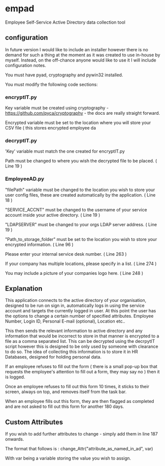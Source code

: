 # empad
Employee Self-Service Active Directory data collection tool


## configuration
In future version I would like to include an installer however there is no demand for such a thing at the moment as it was created to use in-house by myself. Instead, on the off-chance anyone would like to use it I will include configuration notes.

You must have pyad, cryptography and pywin32 installed.

You must modify the following code sections:

### encryptIT.py
Key variable must be created using cryptography - https://github.com/pyca/cryptography - the docs are really straight forward.

Encrypted variable must be set to the location where you will store your CSV file ( this stores encrypted employee da
### decryptIT.py
  'Key' variable must match the one created for encryptIT.py
  
  
  Path must be changed to where you wish the decrypted file to be placed. ( Line 19 )

### EmployeeAD.py  
  "filePath" variable must be changed to the location you wish to store your user config files, these are created automatically by the application. ( Line 18 )
  
  "SERVICE_ACCNT" must be changed to the username of your service account inside your active directory. ( Line 19 )
  
  "LDAPSERVER" must be changed to your orgs LDAP server address. ( Line 19 )
  
  "Path_to_storage_folder" must be set to the location you wish to store your encrypted information. ( Line 96 )
  
  Please enter your internal service desk number. ( Line 263 )
  
  If your company has multiple locations, please specify in a list. ( Line 274 )
  
  You may include a picture of your companies logo here. ( Line 248 )
  
 ## Explanation
 This application connects to the active directory of your organisation, designed to be run on sign in, automatically logs in using the service account and targets the currently logged in user. At this point the user has the options to change a certain number of specified attributes. Employee Number, Login ID, Personal E-mail (optional), Location etc..
 
 This then sends the relevant information to active directory and any information that would be incorrect to store in that manner is encrypted to a file as a comma separated list. This can be decrypted using the decrpytIT script however this is designed to be only used by someone with clearance to do so. The idea of collecting this information is to store it in HR Databases, designed for holding personal data.
 
 If an employee refuses to fill out the form ( there is a small pop-up box that requests the employee's attention to fill out a form, they may say no ) then it is logged.
 
 Once an employee refuses to fill out this form 10 times, it sticks to their screen, always on top, and removes itself from the task bar. 
 
 When an employee fills out this form, they are then flagged as completed and are not asked to fill out this form for another 180 days.
 
 ## Custom Attributes
 If you wish to add further attributes to change - simply add them in line 187 onwards.
 
 The format that follows is : change_Attr("attribute_as_named_in_ad", var)
 
 With var being a variable storing the value you wish to assign.
 
